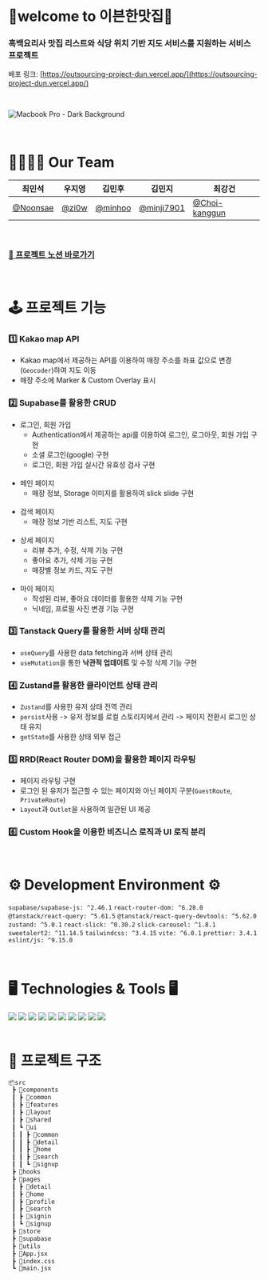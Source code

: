 # 🍴welcome to 이븐한맛집🍴

### 흑백요리사 맛집 리스트와 식당 위치 기반 지도 서비스를 지원하는 서비스 프로젝트
배포 링크: [https://outsourcing-project-dun.vercel.app/](https://outsourcing-project-dun.vercel.app/)

<br />

![Macbook Pro - Dark Background](https://github.com/user-attachments/assets/9f6fdcab-10ad-4137-b904-69d7027fb868)


<br/>

# 👨‍👩‍👧‍👦 Our Team 
| 최민석        |    우지영      |  김민후        |    김민지      |     최강건     |
| ------------ | ------------ | ------------ | ------------ | ------------ |
| [@Noonsae](https://github.com/Noonsae) | [@zi0w](https://github.com/zi0w) | [@minhoo](https://github.com/kminhoo)   |    [@minji7901](https://github.com/minji7901) | [@Choi-kanggun](https://github.com/Choi-kanggun)

<br/>

### [📝 프로젝트 노션 바로가기](https://teamsparta.notion.site/3cd2ed7e2a814b0c8c62ec000526c927)

<br/>

# 🕹️ 프로젝트 기능
### 1️⃣ Kakao map API
- Kakao map에서 제공하는 API를 이용하여 매장 주소를 좌표 값으로 변경(`Geocoder`)하여 지도 이동
- 매장 주소에 Marker & Custom Overlay 표시
  
### 2️⃣ Supabase를 활용한 CRUD
- 로그인, 회원 가입
  - Authentication에서 제공하는 api를 이용하여 로그인, 로그아웃, 회원 가입 구현
  - 소셜 로그인(google) 구현
  - 로그인, 회원 가입 실시간 유효성 검사 구현
  <br />
- 메인 페이지
  - 매장 정보, Storage 이미지를 활용하여 slick slide 구현
  <br />
- 검색 페이지
  - 매장 정보 기반 리스트, 지도 구현
  <br />
- 상세 페이지
  - 리뷰 추가, 수정, 삭제 기능 구현
  - 좋아요 추가, 삭제 기능 구현
  - 매장별 정보 카드, 지도 구현
  <br />
- 마이 페이지
  - 작성된 리뷰, 좋아요 데이터를 활용한 삭제 기능 구현
  - 닉네임, 프로필 사진 변경 기능 구현
  
### 3️⃣ Tanstack Query를 활용한 서버 상태 관리
- `useQuery`를 사용한 data fetching과 서버 상태 관리
- `useMutation`을 통한 **낙관적 업데이트** 및 수정 삭제 기능 구현

### 4️⃣ Zustand를 활용한 클라이언트 상태 관리
- `Zustand`를 사용한 유저 상태 전역 관리
- `persist`사용 -> 유저 정보를 로컬 스토리지에서 관리 -> 페이지 전환시 로그인 상태 유지
- `getState`를 사용한 상태 외부 접근 

### 5️⃣ RRD(React Router DOM)을 활용한 페이지 라우팅
- 페이지 라우팅 구현
- 로그인 된 유저가 접근할 수 있는 페이지와 아닌 페이지 구분(`GuestRoute`, `PrivateRoute`)
- `Layout`과 `Outlet`을 사용하여 일관된 UI 제공
  
### 6️⃣ Custom Hook을 이용한 비즈니스 로직과 UI 로직 분리


<br/>

# ⚙️ Development Environment ⚙️
`supabase/supabase-js: ^2.46.1` `react-router-dom: ^6.28.0` `@tanstack/react-query: ^5.61.5` `@tanstack/react-query-devtools: ^5.62.0` `zustand: ^5.0.1` `react-slick: ^0.30.2` `slick-carousel: ^1.8.1` `sweetalert2: ^11.14.5` `tailwindcss: ^3.4.15` `vite: ^6.0.1` `prettier: 3.4.1` `eslint/js: ^9.15.0`

<br />

# 🖥️ Technologies & Tools 🖥️
<div>
<img src="https://img.shields.io/badge/Javascript-F7DF1E?style=flat&logo=Javascript&logoColor=white" />
<img src="https://img.shields.io/badge/React-61DAFB?style=flat&logo=React&logoColor=white" />
<img src="https://img.shields.io/badge/Tailwind CSS-06B6D4?style=flat&logo=Tailwind CSS&logoColor=white" />
<img src="https://img.shields.io/badge/Vercel-000000?style=flat-square&logo=Vercel&logoColor=white"/>
<img src="https://img.shields.io/badge/Supabase-3FCF8E?style=flat-square&logo=Supabase&logoColor=white"/>
<img src="https://img.shields.io/badge/Git-F05032?style=flat-square&logo=git&logoColor=white"/>
<img src="https://img.shields.io/badge/Github-181717?style=flat-square&logo=github&logoColor=white"/>
<img src="https://img.shields.io/badge/Notion-000000?style=flat-square&logo=Notion&logoColor=white"/>
<img src="https://img.shields.io/badge/Slack-4A154B?style=flat-square&logo=Slack&logoColor=white"/>
<img src="https://img.shields.io/badge/Figma-F24E1E?style=flat-square&logo=Figma&logoColor=white"/>
</div>

<br/>

# 🌳 프로젝트 구조
```bash
📦src
 ┣ 📂components
 ┃ ┣ 📂common
 ┃ ┣ 📂features
 ┃ ┣ 📂layout
 ┃ ┣ 📂shared
 ┃ ┗ 📂ui
 ┃ ┃ ┣ 📂common
 ┃ ┃ ┣ 📂detail
 ┃ ┃ ┣ 📂home
 ┃ ┃ ┣ 📂search
 ┃ ┃ ┗ 📂signup
 ┣ 📂hooks
 ┣ 📂pages
 ┃ ┣ 📂detail
 ┃ ┣ 📂home
 ┃ ┣ 📂profile
 ┃ ┣ 📂search
 ┃ ┣ 📂signin
 ┃ ┗ 📂signup
 ┣ 📂store
 ┣ 📂supabase
 ┣ 📂utils
 ┣ 📜App.jsx
 ┣ 📜index.css
 ┗ 📜main.jsx
```
